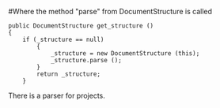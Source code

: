 #Where the method "parse" from DocumentStructure is called

```VALA
public DocumentStructure get_structure ()
{
	if (_structure == null)
        {
            _structure = new DocumentStructure (this);
            _structure.parse ();
        }
        return _structure;
	}
```

There is a parser for projects.

